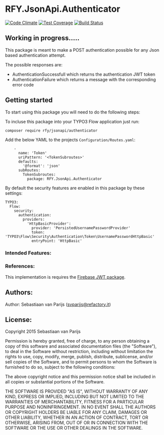 # RFY.JsonApi.Authenticator
[![Code Climate](https://codeclimate.com/github/rfyio/RFY.JsonApi.Authenticator/badges/gpa.svg)](https://codeclimate.com/github/rfyio/RFY.JsonApi.Authenticator)
[![Test Coverage](https://codeclimate.com/github/rfyio/RFY.JsonApi.Authenticator/badges/coverage.svg)](https://codeclimate.com/github/rfyio/RFY.JsonApi.Authenticator/coverage)
[![Build Status](https://travis-ci.org/rfyio/RFY.JsonApi.Authenticator.svg)](https://travis-ci.org/rfyio/RFY.JsonApi.Authenticator)

## Working in progress.....

This package is meant to make a POST authentication possible for any Json based authentication attempt.

The possible responses are:

- AuthenticationSuccessfull which returns the authentication JWT token
- AuthenticationFailure which returns a message with the corresponding error code


## Getting started

To start using this package you will need to do the following steps:

To incluse this package into your TYPO3 Flow application just run:

	composer require rfy/jsonapi/authenticator

Add the below YAML to the projects `Configuration/Routes.yaml`:

```
	-
	  name: 'Token'
	  uriPattern: '<TokenSubroutes>'
	  defaults:
	    '@format': 'json'
	  subRoutes:
	    TokenSubroutes:
	      package: RFY.JsonApi.Authenticator
```

By default the security features are enabled in this package by these settings:

```
TYPO3:
  Flow:
    security:
      authentication:
        providers:
          'HttpBasicProvider':
            provider: 'PersistedUsernamePasswordProvider'
            token: 'TYPO3\Flow\Security\Authentication\Token\UsernamePasswordHttpBasic'
            entryPoint: 'HttpBasic'
```


### Intended Features:

### References:

This implementation is requires the [Firebase JWT package](https://github.com/firebase/php-jwt).

Authors:
--------

Author: Sebastiaan van Parijs (<svparijs@refactory.it>)

License:
--------
Copyright 2015 Sebastiaan van Parijs

Permission is hereby granted, free of charge, to any person obtaining
a copy of this software and associated documentation files (the
"Software"), to deal in the Software without restriction, including
without limitation the rights to use, copy, modify, merge, publish,
distribute, sublicense, and/or sell copies of the Software, and to
permit persons to whom the Software is furnished to do so, subject to
the following conditions:

The above copyright notice and this permission notice shall be
included in all copies or substantial portions of the Software.

THE SOFTWARE IS PROVIDED "AS IS", WITHOUT WARRANTY OF ANY KIND,
EXPRESS OR IMPLIED, INCLUDING BUT NOT LIMITED TO THE WARRANTIES OF
MERCHANTABILITY, FITNESS FOR A PARTICULAR PURPOSE AND
NONINFRINGEMENT. IN NO EVENT SHALL THE AUTHORS OR COPYRIGHT HOLDERS BE
LIABLE FOR ANY CLAIM, DAMAGES OR OTHER LIABILITY, WHETHER IN AN ACTION
OF CONTRACT, TORT OR OTHERWISE, ARISING FROM, OUT OF OR IN CONNECTION
WITH THE SOFTWARE OR THE USE OR OTHER DEALINGS IN THE SOFTWARE.